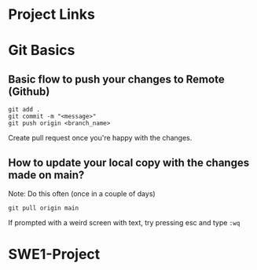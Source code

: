 # Project Links 



# Git Basics 

## Basic flow to push your changes to Remote (Github)
```
git add .
git commit -m "<message>"
git push origin <branch_name>
```

Create pull request once you're happy with the changes. 

## How to update your local copy with the changes made on main? 
Note: Do this often (once in a couple of days)
```
git pull origin main
```
If prompted with a weird screen with text, try pressing esc and type `:wq`


# SWE1-Project
